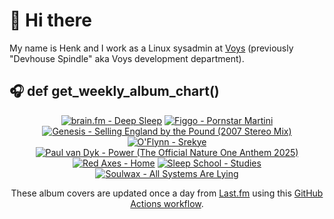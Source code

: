 # 👋 Hi there

My name is Henk and I work as a Linux sysadmin at <a href="https://www.voys.co/about/">Voys</a> (previously "Devhouse Spindle" aka Voys development department).

## 🎧 def get_weekly_album_chart()
<!-- lastfm -->
<p align="center"><a href="https://www.last.fm/music/brain.fm/Deep+Sleep"><img src="https://lastfm.freetls.fastly.net/i/u/64s/30520151f21ff16d60f5ac45d6b16fba.jpg" title="brain.fm - Deep Sleep"></a> <a href="https://www.last.fm/music/Figgo/Pornstar+Martini"><img src="https://lastfm.freetls.fastly.net/i/u/64s/91bc5a618e886940df800a23660492dc.jpg" title="Figgo - Pornstar Martini"></a> <a href="https://www.last.fm/music/Genesis/Selling+England+by+the+Pound+(2007+Stereo+Mix)"><img src="https://lastfm.freetls.fastly.net/i/u/64s/53310f6c479d4bc83f5607b6f9e07dbf.jpg" title="Genesis - Selling England by the Pound (2007 Stereo Mix)"></a> <a href="https://www.last.fm/music/O%27Flynn/Srekye"><img src="https://lastfm.freetls.fastly.net/i/u/64s/247514849a6293e9796357d7e4243d64.jpg" title="O'Flynn - Srekye"></a> <a href="https://www.last.fm/music/Paul+van+Dyk/Power+(The+Official+Nature+One+Anthem+2025)"><img src="https://lastfm.freetls.fastly.net/i/u/64s/9a4d6c30925fdbd5cce3f8568d87891a.png" title="Paul van Dyk - Power (The Official Nature One Anthem 2025)"></a> <a href="https://www.last.fm/music/Red+Axes/Home+%22La+La+La%22"><img src="https://lastfm.freetls.fastly.net/i/u/64s/5be188e906af89ac20a0b1422d64bf1e.jpg" title="Red Axes - Home "La La La""></a> <a href="https://www.last.fm/music/Sleep+School/Studies"><img src="https://lastfm.freetls.fastly.net/i/u/64s/f71e300e23ae2d3ab74acd9a69af9e0a.png" title="Sleep School - Studies"></a> <a href="https://www.last.fm/music/Soulwax/All+Systems+Are+Lying"><img src="https://lastfm.freetls.fastly.net/i/u/64s/57e0040500fc467296efba0bc5c85503.jpg" title="Soulwax - All Systems Are Lying"></a> </p>

<p align="center">These album covers are updated once a day from <a href="https://www.last.fm/user/hbokh">Last.fm</a> using this <a href="https://github.com/marketplace/actions/lastfm-to-markdown">GitHub Actions workflow</a>.</p>
